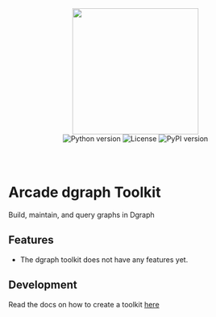 <div style="display: flex; justify-content: center; align-items: center;">
  <img
    src="https://docs.arcade.dev/images/logo/arcade-logo.png"
    style="width: 250px;"
  >
</div>

<div style="display: flex; justify-content: center; align-items: center; margin-bottom: 8px;">
  <img src="https://img.shields.io/badge/python-3.10+-blue.svg" alt="Python version" style="margin: 0 2px;">
  <img src="https://img.shields.io/badge/license-MIT-green.svg" alt="License" style="margin: 0 2px;">
  <img src="https://img.shields.io/pypi/v/dgraph" alt="PyPI version" style="margin: 0 2px;">
</div>


<br>
<br>

# Arcade dgraph Toolkit
Build, maintain, and query graphs in Dgraph
## Features

- The dgraph toolkit does not have any features yet.

## Development

Read the docs on how to create a toolkit [here](https://docs.arcade.dev/home/build-tools/create-a-toolkit)